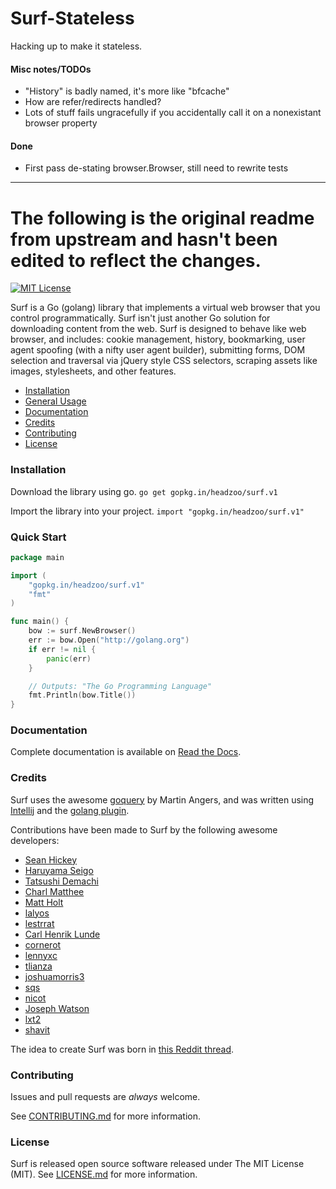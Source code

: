 Surf-Stateless
====

Hacking up [](https://github.com/headzoo/surf) to make it stateless.


#### Misc notes/TODOs
* "History" is badly named, it's more like "bfcache"
* How are refer/redirects handled?
* Lots of stuff fails ungracefully if you accidentally call it on a nonexistant
  browser property

#### Done
* First pass de-stating browser.Browser, still need to rewrite tests


----
The following is the original readme from upstream and hasn't been edited to
reflect the changes. 
====


[![MIT License](https://img.shields.io/badge/license-MIT-blue.svg?style=flat-square)](https://raw.githubusercontent.com/headzoo/surf/master/LICENSE.md)

Surf is a Go (golang) library that implements a virtual web browser that you control programmatically.
Surf isn't just another Go solution for downloading content from the web. Surf is designed to behave
like web browser, and includes: cookie management, history, bookmarking, user agent spoofing
(with a nifty user agent builder), submitting forms, DOM selection and traversal via jQuery style
CSS selectors, scraping assets like images, stylesheets, and other features.

* [Installation](#installation)
* [General Usage](#quick-start)
* [Documentation](#documentation)
* [Credits](#credits)
* [Contributing](#contributing)
* [License](#license)

### Installation
Download the library using go.
`go get gopkg.in/headzoo/surf.v1`

Import the library into your project.
`import "gopkg.in/headzoo/surf.v1"`


### Quick Start
```go
package main

import (
	"gopkg.in/headzoo/surf.v1"
	"fmt"
)

func main() {
	bow := surf.NewBrowser()
	err := bow.Open("http://golang.org")
	if err != nil {
		panic(err)
	}

	// Outputs: "The Go Programming Language"
	fmt.Println(bow.Title())
}
```

### Documentation
Complete documentation is available on [Read the Docs](http://surf.readthedocs.io/).


### Credits
Surf uses the awesome [goquery](https://github.com/PuerkitoBio/goquery) by Martin Angers, and
was written using [Intellij](http://www.jetbrains.com/idea/) and
the [golang plugin](http://plugins.jetbrains.com/plugin/5047).

Contributions have been made to Surf by the following awesome developers:

* [Sean Hickey](https://github.com/headzoo)
* [Haruyama Seigo](https://github.com/haruyama)
* [Tatsushi Demachi](https://github.com/tatsushid)
* [Charl Matthee](https://github.com/charl)
* [Matt Holt](https://github.com/mholt)
* [lalyos](https://github.com/lalyos)
* [lestrrat](https://github.com/lestrrat)
* [Carl Henrik Lunde](https://github.com/chlunde)
* [cornerot](https://github.com/cornerot)
* [lennyxc](https://github.com/lennyxc)
* [tlianza](https://github.com/tlianza)
* [joshuamorris3](https://github.com/joshuamorris3)
* [sqs](https://github.com/sqs)
* [nicot](https://github.com/nicot)
* [Joseph Watson](https://github.com/jtwatson)
* [lxt2](https://github.com/lxt2)
* [shavit](https://github.com/shavit)

The idea to create Surf was born in [this Reddit thread](http://www.reddit.com/r/golang/comments/2efw1q/mechanize_in_go/cjz4lze).


### Contributing
Issues and pull requests are _always_ welcome.

See [CONTRIBUTING.md](https://raw.githubusercontent.com/headzoo/surf/master/CONTRIBUTING.md) for more information.


### License
Surf is released open source software released under The MIT License (MIT).
See [LICENSE.md](https://raw.githubusercontent.com/headzoo/surf/master/LICENSE.md) for more information.
